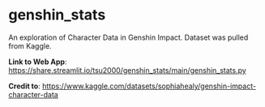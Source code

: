 # genshin_stats

An exploration of Character Data in Genshin Impact. Dataset was pulled from Kaggle. 

**Link to Web App**: https://share.streamlit.io/tsu2000/genshin_stats/main/genshin_stats.py

**Credit to**: https://www.kaggle.com/datasets/sophiahealy/genshin-impact-character-data
